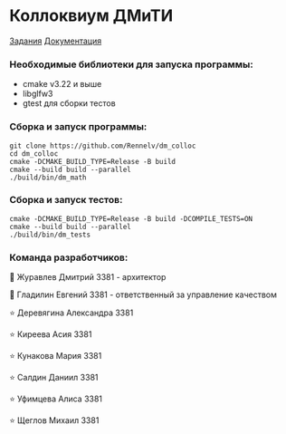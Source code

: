 # Коллоквиум ДМиТИ

[Задания](https://docs.google.com/document/d/1Dv_6AIhxg_3ezu6VMcEnMpyfRzgym9l8PmE4ULGfjgM/edit?tab=t.0)
[Документация](https://rennelv.github.io/dm_colloc/)

### Необходимые библиотеки для запуска программы:
- cmake v3.22 и выше
- libglfw3
- gtest для сборки тестов


### Сборка и запуск программы:
 ```
git clone https://github.com/Rennelv/dm_colloc
cd dm_colloc
cmake -DCMAKE_BUILD_TYPE=Release -B build
cmake --build build --parallel
./build/bin/dm_math
 ```

### Сборка и запуск тестов:
 ```
cmake -DCMAKE_BUILD_TYPE=Release -B build -DCOMPILE_TESTS=ON
cmake --build build --parallel
./build/bin/dm_tests
 ```

 ### Команда разработчиков:
:star2: Журавлев Дмитрий 3381 - архитектор

:star2: Гладилин Евгений 3381 - ответственный за управление качеством


:star: Деревягина Александра 3381

:star: Киреева Асия 3381

:star: Кунакова Мария 3381

:star: Салдин Даниил 3381

:star: Уфимцева Алиса 3381

:star: Щеглов Михаил 3381